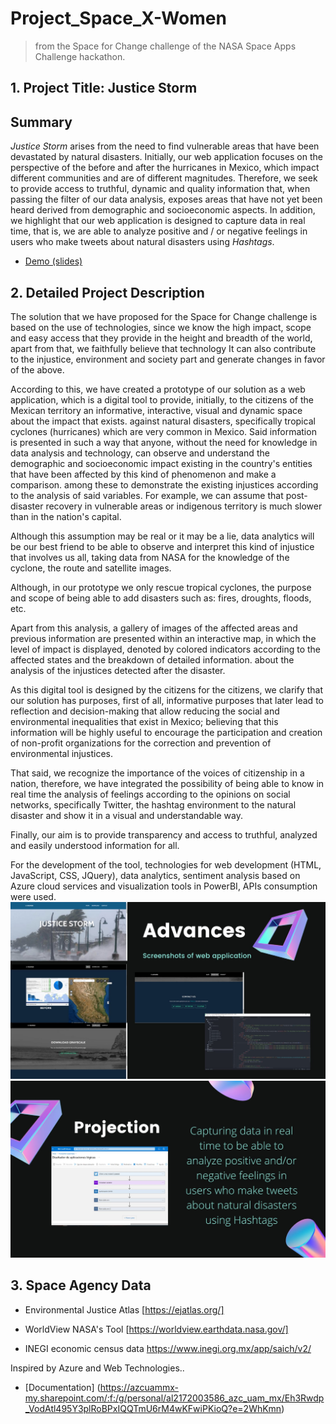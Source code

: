 # Project_Space_X-Women
> from the Space for Change challenge of the NASA Space Apps Challenge hackathon. 

## 1. Project Title: **Justice Storm**
## Summary
*Justice Storm* arises from the need to find vulnerable areas that have been devastated by natural disasters. Initially, our web application focuses on the perspective of the before and after the hurricanes in Mexico, which impact different communities and are of different magnitudes. Therefore, we seek to provide access to truthful, dynamic and quality information that, when passing the filter of our data analysis, exposes areas that have not yet been heard derived from demographic and socioeconomic aspects. In addition, we highlight that our web application is designed to capture data in real time, that is, we are able to analyze positive and / or negative feelings in users who make tweets about natural disasters using *Hashtags*.
* [Demo (slides)](https://www.canva.com/design/DAErt14t8hw/hUxlA6EjjML6VR_2UGAgEg/view?utm_content=DAErt14t8hw&amp;utm_campaign=designshare&amp;utm_medium=link2&amp;utm_source=sharebutton)

## 2. Detailed Project Description
The solution that we have proposed for the Space for Change challenge is based on the use of technologies, since we know the high impact, scope and easy access that they provide in the height and breadth of the world, apart from that, we faithfully believe that technology It can also contribute to the injustice, environment and society part and generate changes in favor of the above.

According to this, we have created a prototype of our solution as a web application, which is a digital tool to provide, initially, to the citizens of the Mexican territory an informative, interactive, visual and dynamic space about the impact that exists. against natural disasters, specifically tropical cyclones (hurricanes) which are very common in Mexico. Said information is presented in such a way that anyone, without the need for knowledge in data analysis and technology, can observe and understand the demographic and socioeconomic impact existing in the country's entities that have been affected by this kind of phenomenon and make a comparison. among these to demonstrate the existing injustices according to the analysis of said variables. For example, we can assume that post-disaster recovery in vulnerable areas or indigenous territory is much slower than in the nation's capital.

Although this assumption may be real or it may be a lie, data analytics will be our best friend to be able to observe and interpret this kind of injustice that involves us all, taking data from NASA for the knowledge of the cyclone, the route and satellite images.

Although, in our prototype we only rescue tropical cyclones, the purpose and scope of being able to add disasters such as: fires, droughts, floods, etc.

Apart from this analysis, a gallery of images of the affected areas and previous information are presented within an interactive map, in which the level of impact is displayed, denoted by colored indicators according to the affected states and the breakdown of detailed information. about the analysis of the injustices detected after the disaster.

As this digital tool is designed by the citizens for the citizens, we clarify that our solution has purposes, first of all, informative purposes that later lead to reflection and decision-making that allow reducing the social and environmental inequalities that exist in Mexico; believing that this information will be highly useful to encourage the participation and creation of non-profit organizations for the correction and prevention of environmental injustices.

That said, we recognize the importance of the voices of citizenship in a nation, therefore, we have integrated the possibility of being able to know in real time the analysis of feelings according to the opinions on social networks, specifically Twitter, the hashtag environment to the natural disaster and show it in a visual and understandable way.

Finally, our aim is to provide transparency and access to truthful, analyzed and easily understood information for all.

For the development of the tool, technologies for web development (HTML, JavaScript, CSS, JQuery), data analytics, sentiment analysis based on Azure cloud services and visualization tools in PowerBI, APIs consumption were used.
![Advances](/resources/js.jpeg)
![Projection](/resources/js_2.jpeg)

## 3. Space Agency Data

* Environmental Justice Atlas [https://ejatlas.org/]

* WorldView NASA's Tool [https://worldview.earthdata.nasa.gov/]

* INEGI economic census data https://www.inegi.org.mx/app/saich/v2/

Inspired by Azure and Web Technologies..

* [Documentation] (https://azcuammx-my.sharepoint.com/:f:/g/personal/al2172003586_azc_uam_mx/Eh3Rwdp_VodAtl495Y3plRoBPxIQQTmU6rM4wKFwiPKioQ?e=2WhKmn)

